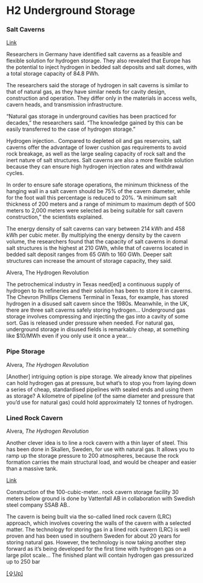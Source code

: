 # H2 Underground Storage

### Salt Caverns

[Link](https://www.pv-magazine.com/2020/06/16/hydrogen-storage-in-salt-caverns/)

Researchers in Germany have identified salt caverns as a feasible and
flexible solution for hydrogen storage. They also revealed that Europe
has the potential to inject hydrogen in bedded salt deposits and salt
domes, with a total storage capacity of 84.8 PWh.

The researchers said the storage of hydrogen in salt caverns is
similar to that of natural gas, as they have similar needs for cavity
design, construction and operation. They differ only in the materials
in access wells, cavern heads, and transmission infrastructure.

“Natural gas storage in underground cavities has been practiced for
decades,” the researchers said. “The knowledge gained by this can be
easily transferred to the case of hydrogen storage.”

Hydrogen injection.. Compared to depleted oil and gas reservoirs, salt
caverns offer the advantage of lower cushion gas requirements to avoid
rock breakage, as well as the large sealing capacity of rock salt and
the inert nature of salt structures. Salt caverns are also a more
flexible solution because they can ensure high hydrogen injection
rates and withdrawal cycles.

In order to ensure safe storage operations, the minimum thickness of
the hanging wall in a salt cavern should be 75% of the cavern
diameter, while for the foot wall this percentage is reduced to
20%. “A minimum salt thickness of 200 meters and a range of minimum to
maximum depth of 500 meters to 2,000 meters were selected as being
suitable for salt cavern construction,” the scientists explained.

The energy density of salt caverns can vary between 214 kWh and 458
kWh per cubic meter. By multiplying the energy density by the cavern
volume, the researchers found that the capacity of salt caverns in
domal salt structures is the highest at 210 GWh, while that of caverns
located in bedded salt deposit ranges from 65 GWh to 160 GWh. Deeper
salt structures can increase the amount of storage capacity, they
said.

Alvera, The Hydrogen Revolution

The petrochemical industry in Texas need[ed] a continuous supply of
hydrogen to its refineries and their solution has been to store it in
caverns. The Chevron Phillips Clemens Terminal in Texas, for example,
has stored hydrogen in a disused salt cavern since the
1980s. Meanwhile, in the UK, there are three salt caverns safely
storing hydrogen... Underground gas storage involves compressing and
injecting the gas into a cavity of some sort. Gas is released under
pressure when needed. For natural gas, underground storage in disused
fields is remarkably cheap, at something like $10/MWh even if you only
use it once a year...

### Pipe Storage

Alvera, *The Hydrogen Revolution*

[Another] intriguing option is pipe storage. We already know that
pipelines can hold hydrogen gas at pressure, but what’s to stop you
from laying down a series of cheap, standardised pipelines with sealed
ends and using them as storage? A kilometre of pipeline (of the same
diameter and pressure that you’d use for natural gas) could hold
approximately 12 tonnes of hydrogen.

### Lined Rock Cavern

Alvera, *The Hydrogen Revolution*

Another clever idea is to line a rock cavern with a thin layer of
steel. This has been done in Skallen, Sweden, for use with natural
gas. It allows you to ramp up the storage pressure to 200 atmospheres,
because the rock formation carries the main structural load, and would
be cheaper and easier than a massive tank.

[Link](https://www.dailyscandinavian.com/hydrogen-storage-facility-in-sweden-is-has-reached-halfway-point-in-construction)

Construction of the 100-cubic-meter..  rock cavern storage facility 30
meters below ground is done by Vattenfall AB in collaboration with
Swedish steel company SSAB AB..

The cavern is being built via the so-called lined rock cavern (LRC)
approach, which involves covering the walls of the cavern with a
selected matter. The technology for storing gas in a lined rock cavern
(LRC) is well proven and has been used in southern Sweden for about 20
years for storing natural gas. However, the technology is now taking
another step forward as it’s being developed for the first time with
hydrogen gas on a large pilot scale... The finished plant will contain
hydrogen gas pressurized up to 250 bar

[[⇪Up]](h2-storage.html)
